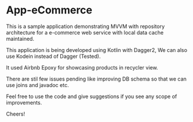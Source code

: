 # App-eCommerce
This is a sample application demonstrating MVVM with repository architecture for a e-commerce web service with local 
data cache maintained.

This application is being developed using Kotlin with Dagger2, We can also use Kodein instead of Dagger (Tested).

It used Airbnb Epoxy for showcasing products in recycler view.

There are stil few issues pending like improving DB schema so that we can use joins and javadoc etc.

Feel free to use the code and give suggestions if you see any scope of improvements.

Cheers!

